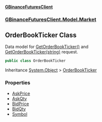 #### [GBinanceFuturesClient](./index.md 'index')
### [GBinanceFuturesClient.Model.Market](./GBinanceFuturesClient-Model-Market.md 'GBinanceFuturesClient.Model.Market')
## OrderBookTicker Class
Data model for [GetOrderBookTicker()](./GBinanceFuturesClient-Market-GetOrderBookTicker().md 'GBinanceFuturesClient.Market.GetOrderBookTicker()') and   
[GetOrderBookTicker(string)](./GBinanceFuturesClient-Market-GetOrderBookTicker(string).md 'GBinanceFuturesClient.Market.GetOrderBookTicker(string)') request.  
```csharp
public class OrderBookTicker
```
Inheritance [System.Object](https://docs.microsoft.com/en-us/dotnet/api/System.Object 'System.Object') &gt; [OrderBookTicker](./GBinanceFuturesClient-Model-Market-OrderBookTicker.md 'GBinanceFuturesClient.Model.Market.OrderBookTicker')  
### Properties
- [AskPrice](./GBinanceFuturesClient-Model-Market-OrderBookTicker-AskPrice.md 'GBinanceFuturesClient.Model.Market.OrderBookTicker.AskPrice')
- [AskQty](./GBinanceFuturesClient-Model-Market-OrderBookTicker-AskQty.md 'GBinanceFuturesClient.Model.Market.OrderBookTicker.AskQty')
- [BidPrice](./GBinanceFuturesClient-Model-Market-OrderBookTicker-BidPrice.md 'GBinanceFuturesClient.Model.Market.OrderBookTicker.BidPrice')
- [BidQty](./GBinanceFuturesClient-Model-Market-OrderBookTicker-BidQty.md 'GBinanceFuturesClient.Model.Market.OrderBookTicker.BidQty')
- [Symbol](./GBinanceFuturesClient-Model-Market-OrderBookTicker-Symbol.md 'GBinanceFuturesClient.Model.Market.OrderBookTicker.Symbol')
